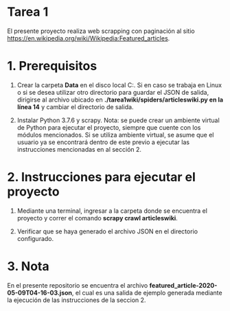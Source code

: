# Tarea 1

El presente proyecto realiza web scrapping con paginación al sitio https://en.wikipedia.org/wiki/Wikipedia:Featured_articles.

# 1. Prerequisitos

1. Crear la carpeta **Data** en el disco local C:. Si en caso se trabaja en Linux o si se desea utilizar otro directorio para guardar el JSON de salida, dirigirse al archivo ubicado en **./tarea1wiki/spiders/articleswiki.py en la línea 14** y cambiar el directorio de salida.

2. Instalar Python 3.7.6 y scrapy. Nota: se puede crear un ambiente virtual de Python para ejecutar el proyecto, siempre que cuente con los módulos mencionados. Si se utiliza ambiente virtual, se asume que el usuario ya se encontrará dentro de este previo a ejecutar las instrucciones mencionadas en al sección 2.

# 2. Instrucciones para ejecutar el proyecto

1. Mediante una terminal, ingresar a la carpeta donde se encuentra el proyecto y correr el comando **scrapy crawl articleswiki**.

2. Verificar que se haya generado el archivo JSON en el directorio configurado.

# 3. Nota

En el presente repositorio se encuentra el archivo **featured_article-2020-05-09T04-16-03.json**, el cual es una salida de ejemplo generada mediante la ejecución de las instrucciones de la seccion 2.
